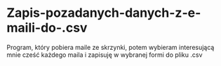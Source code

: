 # Zapis-pozadanych-danych-z-e-maili-do-.csv
Program, który pobiera maile ze skrzynki, potem wybieram interesującą mnie cześć każdego maila i zapisuję w wybranej formi do pliku .csv
